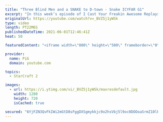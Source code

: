 ```yaml
---
title: "Three Blind Men and a SNAKE to D-town - Snake ICYFAR G1"
excerpt: "In this week’s episode of I Cast Your Freakin Awesome Replays (ICYFAR) players sent in their replays that required “each” building to touch another.  CURRENT ICYFAR CHALLENGE: No regard for personal space - Ignore your opponent’s personal space by expanding next to their bases and mining as many minerals"
originalUrl: https://youtube.com/watch?v=_BVZ5j1yWSk
type: video
length: PT22M6S
publishedDateTime: 2021-06-01T12:46:41Z
heat: 50

featuredContent: "<iframe width=\"800\" height=\"500\" frameborder=\"0\" src=\"https://www.youtube.com/embed/_BVZ5j1yWSk\" allow=\"accelerometer; autoplay; encrypted-media; gyroscope; picture-in-picture\" allowfullscreen></iframe>"

provider:
  name: PiG
  domain: youtube.com

topics:
  - StarCraft 2

images:
  - url: https://i.ytimg.com/vi/_BVZ5j1yWSk/maxresdefault.jpg
    width: 1280
    height: 720
    isCached: true

secured: "6YjFZN3QvFkIWi2mGtD8sFggDXSgmykkjc9o2hsVbj5l9oc0DOOoaSrmZ10lPEBjE5ZCpeXAOAP9fFT1cyHGWP8L0iMSmF2Jlj2uk8v6pCa8m7xpYpKUI2noJkrMt4b0qAFHdrDZx+NxBqyKLMBxeH/yymItS6ZkrBGX4FwWCiEakpWsCwQRXTU2v/hfxqwcoNhePJywygQfMrMubUvWvEP735OV3Pg1Rb2RlzHG8tsd1fmA1sjC9VozzJS4dYtSNlO1cnJQDz3gvYfSoOmoC8FXb8hvqIXgA7FnqZ7x91/0/5KtF5I2uAR0JFjbUlFjuQAILtwjiwn7Kj8pgLBlCuEP/hYHz3zSQKYnfehtDHdFYnLEQFVnx1r4nXlIju5WLRskvKwORaQ4G6myYL1Vdw4AR+VNoBdTHrJTWwR1q/o=;2y4JZfUaw7MnUDSao+aKNA=="
---
```


